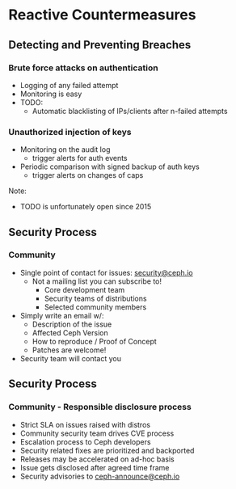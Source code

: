 <!-- .slide: data-state="section-break" id="section-break-5" data-timing="10s" data-background-image="images/susecondigital_background_full_green.svg" data-background-size="auto 100%" -->
# Reactive Countermeasures


<!-- .slide: data-state="normal" id="react-1" data-timing="20s" data-menu-title="Reactive: Breaches" data-background-image="images/susecondigital_background_full.svg" data-background-size="auto 100%" -->
## Detecting and Preventing Breaches

### Brute force attacks on authentication <!-- .element: class="fragment" data-fragment-index="1" -->
* Logging of any failed attempt <!-- .element: class="fragment" data-fragment-index="2" -->
* Monitoring is easy <!-- .element: class="fragment" data-fragment-index="3" -->
* TODO: <!-- .element: class="fragment" data-fragment-index="4" -->
  * Automatic blacklisting of IPs/clients after n-failed attempts <!-- .element: class="fragment" data-fragment-index="4" -->

### Unauthorized injection of keys <!-- .element: class="fragment" data-fragment-index="5" -->
* Monitoring on the audit log <!-- .element: class="fragment" data-fragment-index="6" -->
  * trigger alerts for auth events <!-- .element: class="fragment" data-fragment-index="6" -->
* Periodic comparison with signed backup of auth keys <!-- .element: class="fragment" data-fragment-index="7" -->
  * trigger alerts on changes of caps <!-- .element: class="fragment" data-fragment-index="7" -->

Note:
- TODO is unfortunately open since 2015


<!-- .slide: data-state="normal" id="react-2" data-timing="20s" data-menu-title="Reactive: SecProcess" data-background-image="images/susecondigital_background_full.svg" data-background-size="auto 100%" -->
## Security Process

### Community <!-- .element: class="fragment" data-fragment-index="1" -->
* Single point of contact for issues: security@ceph.io <!-- .element: class="fragment" data-fragment-index="2" -->
  * Not a mailing list you can subscribe to! <!-- .element: class="fragment" data-fragment-index="3" -->
    * Core development team <!-- .element: class="fragment" data-fragment-index="4" -->
    * Security teams of distributions <!-- .element: class="fragment" data-fragment-index="4" -->
    * Selected community members <!-- .element: class="fragment" data-fragment-index="4" -->
* Simply write an email w/: <!-- .element: class="fragment" data-fragment-index="5" -->
  * Description of the issue <!-- .element: class="fragment" data-fragment-index="6" -->
  * Affected Ceph Version <!-- .element: class="fragment" data-fragment-index="6" -->
  * How to reproduce / Proof of Concept <!-- .element: class="fragment" data-fragment-index="6" -->
  * Patches are welcome! <!-- .element: class="fragment" data-fragment-index="6" -->
* Security team will contact you <!-- .element: class="fragment" data-fragment-index="7" -->


<!-- .slide: data-state="normal" id="react-3" data-timing="20s" data-menu-title="Reactive: SecProcess" data-background-image="images/susecondigital_background_full.svg" data-background-size="auto 100%" -->
## Security Process

### Community - Responsible disclosure process
* Strict SLA on issues raised with distros <!-- .element class="fragment" -->
* Community security team drives CVE process <!-- .element class="fragment" -->
* Escalation process to Ceph developers <!-- .element class="fragment" -->
* Security related fixes are prioritized and backported <!-- .element class="fragment" -->
* Releases may be accelerated on ad-hoc basis <!-- .element class="fragment" -->
* Issue gets disclosed after agreed time frame <!-- .element class="fragment" -->
* Security advisories to ceph-announce@ceph.io <!-- .element class="fragment" -->

